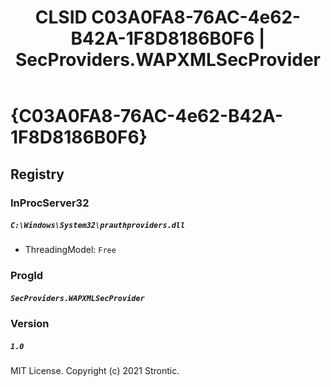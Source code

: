 ﻿---
title: "CLSID C03A0FA8-76AC-4e62-B42A-1F8D8186B0F6 | SecProviders.WAPXMLSecProvider"
excerpt: What is COM-Object CLSID C03A0FA8-76AC-4e62-B42A-1F8D8186B0F6?
---

# {C03A0FA8-76AC-4e62-B42A-1F8D8186B0F6}


## Registry


### InProcServer32

##### `C:\Windows\System32\prauthproviders.dll`
* ThreadingModel: `Free`

### ProgId

##### `SecProviders.WAPXMLSecProvider`

### Version

##### `1.0`

MIT License. Copyright (c) 2021 Strontic.



